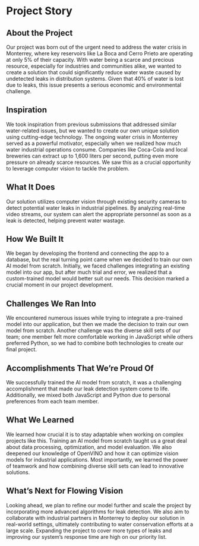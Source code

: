 # Project Story

## About the Project

Our project was born out of the urgent need to address the water crisis in Monterrey, where key reservoirs like La Boca and Cerro Prieto are operating at only 5% of their capacity. With water being a scarce and precious resource, especially for industries and communities alike, we wanted to create a solution that could significantly reduce water waste caused by undetected leaks in distribution systems. Given that 40% of water is lost due to leaks, this issue presents a serious economic and environmental challenge.

## Inspiration

We took inspiration from previous submissions that addressed similar water-related issues, but we wanted to create our own unique solution using cutting-edge technology. The ongoing water crisis in Monterrey served as a powerful motivator, especially when we realized how much water industrial operations consume. Companies like Coca-Cola and local breweries can extract up to 1,600 liters per second, putting even more pressure on already scarce resources. We saw this as a crucial opportunity to leverage computer vision to tackle the problem.

## What It Does

Our solution utilizes computer vision through existing security cameras to detect potential water leaks in industrial pipelines. By analyzing real-time video streams, our system can alert the appropriate personnel as soon as a leak is detected, helping prevent water wastage.

## How We Built It

We began by developing the frontend and connecting the app to a database, but the real turning point came when we decided to train our own AI model from scratch. Initially, we faced challenges integrating an existing model into our app, but after much trial and error, we realized that a custom-trained model would better suit our needs. This decision marked a crucial moment in our project development.

## Challenges We Ran Into

We encountered numerous issues while trying to integrate a pre-trained model into our application, but then we made the decision to train our own model from scratch. Another challenge was the diverse skill sets of our team; one member felt more comfortable working in JavaScript while others preferred Python, so we had to combine both technologies to create our final project.

## Accomplishments That We’re Proud Of

We successfully trained the AI model from scratch, it was a challenging accomplishment that made our leak detection system come to life. Additionally, we mixed both JavaScript and Python due to personal preferences from each team member.

## What We Learned

We learned how crucial it is to stay adaptable when working on complex projects like this. Training an AI model from scratch taught us a great deal about data processing, optimization, and model evaluation. We also deepened our knowledge of OpenVINO and how it can optimize vision models for industrial applications. Most importantly, we learned the power of teamwork and how combining diverse skill sets can lead to innovative solutions.

## What’s Next for Flowing Vision

Looking ahead, we plan to refine our model further and scale the project by incorporating more advanced algorithms for leak detection. We also aim to collaborate with industrial partners in Monterrey to deploy our solution in real-world settings, ultimately contributing to water conservation efforts at a large scale. Expanding the project to cover more types of leaks and improving our system’s response time are high on our priority list.
